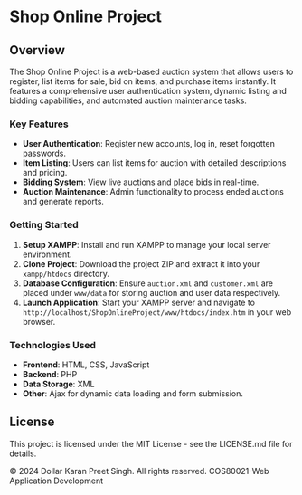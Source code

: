# Shop Online Project

## Overview
The Shop Online Project is a web-based auction system that allows users to register, list items for sale, bid on items, and purchase items instantly. It features a comprehensive user authentication system, dynamic listing and bidding capabilities, and automated auction maintenance tasks.


### Key Features

- **User Authentication**: Register new accounts, log in, reset forgotten passwords.
- **Item Listing**: Users can list items for auction with detailed descriptions and pricing.
- **Bidding System**: View live auctions and place bids in real-time.
- **Auction Maintenance**: Admin functionality to process ended auctions and generate reports.

### Getting Started

1. **Setup XAMPP**: Install and run XAMPP to manage your local server environment.
2. **Clone Project**: Download the project ZIP and extract it into your `xampp/htdocs` directory.
3. **Database Configuration**: Ensure `auction.xml` and `customer.xml` are placed under `www/data` for storing auction and user data respectively.
4. **Launch Application**: Start your XAMPP server and navigate to `http://localhost/ShopOnlineProject/www/htdocs/index.htm` in your web browser.

### Technologies Used

- **Frontend**: HTML, CSS, JavaScript
- **Backend**: PHP
- **Data Storage**: XML
- **Other**: Ajax for dynamic data loading and form submission.

## License

This project is licensed under the MIT License - see the LICENSE.md file for details.

© 2024 Dollar Karan Preet Singh. All rights reserved. COS80021-Web Application Development

